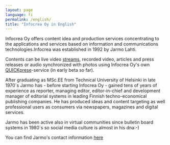 ```yaml
---
layout: page
language: fi
permalink: /english/
title: "Infocrea Oy in English"
---
```


Infocrea Oy offers content idea and production services concentrating to the applications and services based on information and communications technologies.Infocrea was established in 1992 by Jarmo Lahti.

Contents can be live video [streams](http://new.livestream.com/ITstriimIT), recorded video, articles and press releases or audio synchronized with photos using Infocrea Oy's own [QUICKprese](http://quickprese.com)-service (in early beta so far). 

After graduating as MSc.EE from Technical University of Helsinki in late 1970´s Jarmo has - before starting Infocrea Oy - gained tens of years of experience as reporter, managing editor, editor-in-chief and development manager of editorial systems in leading Finnish techno-economical publishing companies. He has produced ideas and content targeting as well professional users as consumers via newspapers, magazines and digital services.

Jarmo has been active also in virtual communities since bulletin board systems in 1980´s so social media culture is almost in his dna:-)

You can find Jarmo's contact information [here](./yhteystiedot)